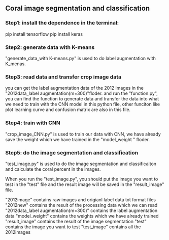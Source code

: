 ## Coral image segmentation and classification

### Step1: install the dependence in the terminal:
pip install tensorflow
pip install keras

### Step2: generate data with K-means
"generate_data_with K-means.py" is used to do label augmentation with K_menas.

### Step3: read data and transfer crop image data
you can get the label augmentation data of the 2012 images in the "2012data_label augmentation(m=300)"floder.
and run the "function.py", you can find the function to generate data and transfer the data into what we need to train with the CNN model in this python file, 
other funciton like plot learning curve and confusion matrix are also in this file.

### Step4: train with CNN
"crop_image_CNN.py" is used to train our data with CNN, we have already save the weight which we have trained in the "model_weight " floder.

### Step5: do the image segmentation and classification 
"test_image.py" is used to do the image segmentation and classificaiton and calculate the coral percent in the images.

When you run the "test_image.py", you should put the image you want to test in the "test" file and the result image will be 
saved in the "result_image" file.

"2012image" contains raw images and origianl label data txt format files
"2012new" contains the result of the processing data which we can read
"2012data_label augmentation(m=300)" contains the label augmentation data
"model_weight" contains the weights which we have already trained
"result_image" contains the result of the image segmentation
"test" contains the image you want to test
"test_image" contains all the 2012images 
